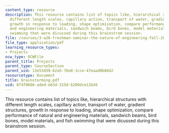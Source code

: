 ```yaml
---
content_type: resource
description: This resource contains list of topics like, hierarchical structures with
  different length scales, capillary action, transport of water, gradient structures,
  growth in response to loading, shape optimization, compare performance of natural
  and engineering materials, sandwich beams, bird bones, model materials, and fish
  swimming that were dicussed during this brainstrom session.
file: /courses/3-a26-freshman-seminar-the-nature-of-engineering-fall-2005/8f4f0686adede63d315db209dce12bd4_brainstorming.pdf
file_type: application/pdf
learning_resource_types:
- Projects
ocw_type: OCWFile
parent_title: Projects
parent_type: CourseSection
parent_uid: 13e53d59-62a5-76e0-1cce-47eaad0b8642
resourcetype: Document
title: brainstorming.pdf
uid: 8f4f0686-aded-e63d-315d-b209dce12bd4
---
```

This resource contains list of topics like, hierarchical structures with different length scales, capillary action, transport of water, gradient structures, growth in response to loading, shape optimization, compare performance of natural and engineering materials, sandwich beams, bird bones, model materials, and fish swimming that were dicussed during this brainstrom session.


